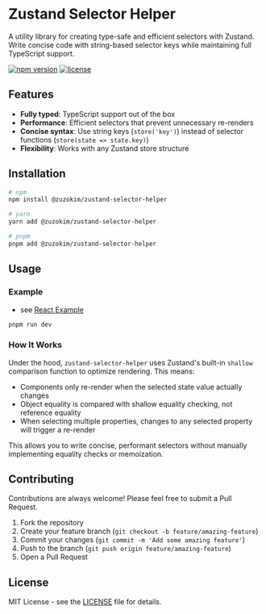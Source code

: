 # Zustand Selector Helper

A utility library for creating type-safe and efficient selectors with Zustand. Write concise code with string-based selector keys while maintaining full TypeScript support.

[![npm version](https://img.shields.io/npm/v/@zuzokim/zustand-selector-helper.svg)](https://www.npmjs.com/package/@zuzokim/zustand-selector-helper)
[![license](https://img.shields.io/npm/l/@zuzokim/zustand-selector-helper.svg)](https://github.com/zuzokim/zustand-selector-helper/blob/main/LICENSE)

## Features

- **Fully typed**: TypeScript support out of the box
- **Performance**: Efficient selectors that prevent unnecessary re-renders
- **Concise syntax**: Use string keys (`store('key')`) instead of selector functions (`store(state => state.key)`)
- **Flexibility**: Works with any Zustand store structure

## Installation

```bash
# npm
npm install @zuzokim/zustand-selector-helper

# yarn
yarn add @zuzokim/zustand-selector-helper

# pnpm
pnpm add @zuzokim/zustand-selector-helper
```

## Usage

### Example

- see [React Example](./examples/react-example/src/App.tsx)

```bash
pnpm run dev
```

### How It Works

Under the hood, `zustand-selector-helper` uses Zustand's built-in `shallow` comparison function to optimize rendering. This means:

- Components only re-render when the selected state value actually changes
- Object equality is compared with shallow equality checking, not reference equality
- When selecting multiple properties, changes to any selected property will trigger a re-render

This allows you to write concise, performant selectors without manually implementing equality checks or memoization.

## Contributing

Contributions are always welcome! Please feel free to submit a Pull Request.

1. Fork the repository
2. Create your feature branch (`git checkout -b feature/amazing-feature`)
3. Commit your changes (`git commit -m 'Add some amazing feature'`)
4. Push to the branch (`git push origin feature/amazing-feature`)
5. Open a Pull Request

## License

MIT License - see the [LICENSE](./LICENSE) file for details.

